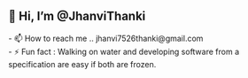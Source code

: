 <h2>
 👋 Hi, I’m @JhanviThanki
</h2>
- 📫 How to reach me .. jhanvi7526thanki@gmail.com <br>
- ⚡ Fun fact : Walking on water and developing software from a specification are easy if both are frozen. 

<!---
JhanviThanki/JhanviThanki is a ✨ special ✨ repository because its `README.md` (this file) appears on your GitHub profile.
You can click the Preview link to take a look at your changes.
--->
